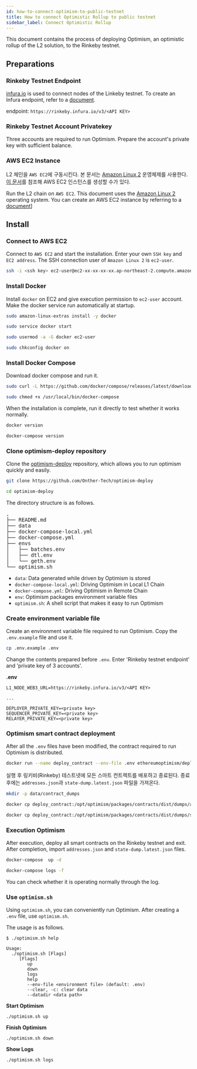 ```yaml
---
id: how-to-connect-optimism-to-public-testnet
title: How to connect Optimistic Rollup to public testnet
sidebar_label: Connect Optimistic Rollup
---
```


This document contains the process of deploying Optimism, an optimistic rollup of the L2 solution, to the Rinkeby testnet.

## Preparations

### Rinkeby Testnet Endpoint

[infura.io](https://infura.io) is used to connect nodes of the Linkeby testnet.
To create an Infura endpoint, refer to a [document](https://infura.io/docs).

endpoint: `https://rinkeby.infura.io/v3/<API KEY>`

### Rinkeby Testnet Account Privatekey

Three accounts are required to run Optimism. Prepare the account's private key with sufficient balance.

### AWS EC2 Instance

L2 체인을 `AWS EC2`에 구동시킨다. 본 문서는 [Amazon Linux 2](https://aws.amazon.com/ko/about-aws/whats-new/2017/12/introducing-amazon-linux-2/) 운영체제를 사용한다.
[이 문서](https://aws.amazon.com/ko/ec2/getting-started/)를 참조해 AWS EC2 인스턴스를 생성할 수가 있다.

Run the L2 chain on `AWS EC2`. This document uses the [Amazon Linux 2](https://aws.amazon.com/ko/about-aws/whats-new/2017/12/introducing-amazon-linux-2/) operating system.
You can create an AWS EC2 instance by referring to a [document](https://aws.amazon.com/ko/ec2/getting-started/)]

## Install

### Connect to AWS EC2

Connect to `AWS EC2` and start the installation. Enter your own `SSH key` and `EC2 address`.
The SSH connection user of `Amazon Linux 2` is `ec2-user`.

```bash
ssh -i <ssh key> ec2-user@ec2-xx-xx-xx-xx.ap-northeast-2.compute.amazonaws.com
```

### Install Docker

Install `docker` on EC2 and give execution permission to `ec2-user` account. Make the docker service run automatically at startup.

```bash
sudo amazon-linux-extras install -y docker

sudo service docker start

sudo usermod -a -G docker ec2-user

sudo chkconfig docker on
```

### Install Docker Compose

Download docker compose and run it.

```bash
sudo curl -L https://github.com/docker/compose/releases/latest/download/docker-compose-$(uname -s)-$(uname -m) -o /usr/local/bin/docker-compose

sudo chmod +x /usr/local/bin/docker-compose
```

When the installation is complete, run it directly to test whether it works normally.

```bash
docker version

docker-compose version
```

### Clone optimism-deploy repository

Clone the [optimism-deploy](https://github.com/Onther-Tech/optimism-deploy) repository, which allows you to run optimism quickly and easily.

```bash
git clone https://github.com/Onther-Tech/optimism-deploy

cd optimism-deploy
```

The directory structure is as follows.

<pre>
.
├── README.md
├── data
├── docker-compose-local.yml
├── docker-compose.yml
├── envs
│   ├── batches.env
│   ├── dtl.env
│   └── geth.env
└── optimism.sh
</pre>

* `data`: Data generated while driven by Optimism is stored
* `docker-compose-local.yml`: Driving Optimism in Local L1 Chain
* `docker-compose.yml`: Driving Optimism in Remote Chain
* `env`: Optimism packages environment variable files
* `optimism.sh`: A shell script that makes it easy to run Optimism

### Create environment variable file

Create an environment variable file required to run Optimism. Copy the `.env.example` file and use it.

```bash
cp .env.example .env
```

Change the contents prepared before `.env`. Enter 'Rinkeby testnet endpoint' and 'private key of 3 accounts'.

**.env**

```
L1_NODE_WEB3_URL=https://rinkeby.infura.io/v3/<API KEY>

...

DEPLOYER_PRIVATE_KEY=<private key>
SEQUENCER_PRIVATE_KEY=<private key>
RELAYER_PRIVATE_KEY=<private key>
```

### Optimism smart contract deployment

After all the `.env` files have been modified, the contract required to run Optimism is distributed.

```bash
docker run --name deploy_contract --env-file .env ethereumoptimism/deployer:0.3.4
```

실행 후 링키비(Rinkeby) 테스트넷에 모든 스마트 컨트렉트를 배포하고 종료된다.
종료후에는 `addresses.json`과 `state-dump.latest.json` 파일을 가져온다.

```bash
mkdir -p data/contract_dumps

docker cp deploy_contract:/opt/optimism/packages/contracts/dist/dumps/addresses.json data/contract_dumps/

docker cp deploy_contract:/opt/optimism/packages/contracts/dist/dumps/state-dump.latest.json data/contract_dumps/
```

### Execution Optimism

After execution, deploy all smart contracts on the Rinkeby testnet and exit.
After completion, import `addresses.json` and `state-dump.latest.json` files.

```bash
docker-compose  up -d

docker-compose logs -f
```

You can check whether it is operating normally through the log.

### Use `optimism.sh`

Using `optimism.sh`, you can conveniently run Optimism.
After creating a `.env` file, use `optimism.sh`.

The usage is as follows.

```
$ ./optimism.sh help

Usage:
  ./optimism.sh [Flags]
     [Flags]
        up
        down
        logs
        help
        --env-file <environment file> (default: .env)
        --clear, -c: clear data
        --datadir <data path>
```

**Start Optimism**

```
./optimism.sh up
```

**Finish Optimism**

```
./optimism.sh down
```

**Show Logs**

```
./optimism.sh logs
```
